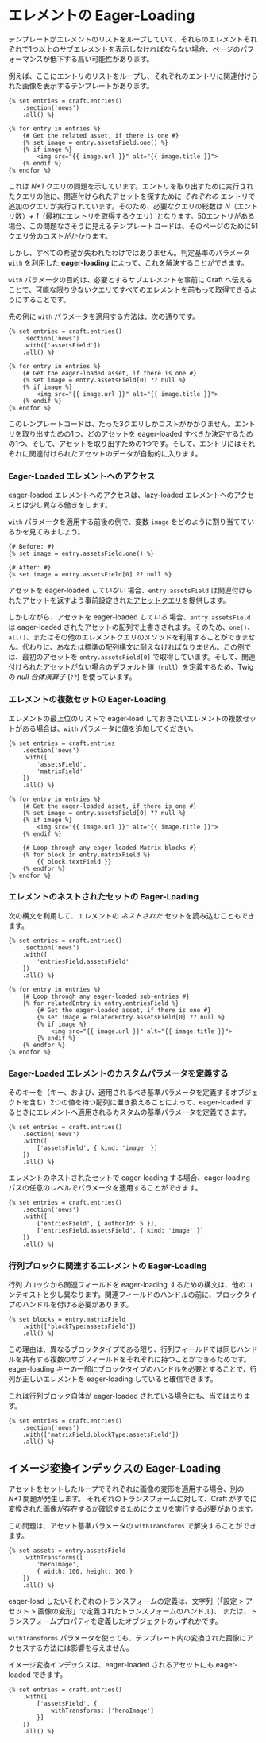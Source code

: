 # エレメントの Eager-Loading

テンプレートがエレメントのリストをループしていて、それらのエレメントそれぞれで1つ以上のサブエレメントを表示しなければならない場合、ページのパフォーマンスが低下する高い可能性があります。

例えば、ここにエントリのリストをループし、それぞれのエントリに関連付けられた画像を表示するテンプレートがあります。

```twig
{% set entries = craft.entries()
    .section('news')
    .all() %}

{% for entry in entries %}
    {# Get the related asset, if there is one #}
    {% set image = entry.assetsField.one() %}
    {% if image %}
        <img src="{{ image.url }}" alt="{{ image.title }}">
    {% endif %}
{% endfor %}
```

これは _N+1_ クエリの問題を示しています。エントリを取り出すために実行されたクエリの他に、関連付けられたアセットを探すために _それぞれの_ エントリで追加のクエリが実行されています。そのため、必要なクエリの総数は _N_（エントリ数）_+ 1_（最初にエントリを取得するクエリ）となります。50エントリがある場合、この問題なさそうに見えるテンプレートコードは、そのページのために51クエリ分のコストがかかります。

しかし、すべての希望が失われたわけではありません。判定基準のパラメータ `with` を利用した **eager-loading** によって、これを解決することができます。

`with` パラメータの目的は、必要とするサブエレメントを事前に Craft へ伝えることで、可能な限り少ないクエリですべてのエレメントを前もって取得できるようにすることです。

先の例に `with` パラメータを適用する方法は、次の通りです。

```twig
{% set entries = craft.entries()
    .section('news')
    .with(['assetsField'])
    .all() %}

{% for entry in entries %}
    {# Get the eager-loaded asset, if there is one #}
    {% set image = entry.assetsField[0] ?? null %}
    {% if image %}
        <img src="{{ image.url }}" alt="{{ image.title }}">
    {% endif %}
{% endfor %}
```

このレンプレートコードは、たった3クエリしかコストがかかりません。エントリを取り出すための1つ、どのアセットを eager-loaded すべきか決定するための1つ、そして、アセットを取り出すための1つです。そして、エントリにはそれぞれに関連付けられたアセットのデータが自動的に入ります。

### Eager-Loaded エレメントへのアクセス

eager-loaded エレメントへのアクセスは、lazy-loaded エレメントへのアクセスとは少し異なる働きをします。

`with` パラメータを適用する前後の例で、変数 `image` をどのように割り当てているかを見てみましょう。

```twig
{# Before: #}
{% set image = entry.assetsField.one() %}

{# After: #}
{% set image = entry.assetsField[0] ?? null %}
```

アセットを eager-loaded _していない_ 場合、`entry.assetsField` は関連付けられたアセットを返すよう事前設定された[アセットクエリ](element-queries/asset-queries.md)を提供します。

しかしながら、アセットを eager-loaded _している_ 場合、`entry.assetsField` は eager-loaded されたアセットの配列で上書きされます。そのため、`one()`、`all()`、またはその他のエレメントクエリのメソッドを利用することができません。代わりに、あなたは標準の配列構文に耐えなければなりません。この例では、最初のアセットを `entry.assetsField[0]` で取得しています。そして、関連付けられたアセットがない場合のデフォルト値（`null`）を定義するため、Twig の _null 合体演算子_ (`??`) を使っています。


### エレメントの複数セットの Eager-Loading

エレメントの最上位のリストで eager-load しておきたいエレメントの複数セットがある場合は、`with` パラメータに値を追加してください。

```twig
{% set entries = craft.entries
    .section('news')
    .with([
        'assetsField',
        'matrixField'
    ])
    .all() %}

{% for entry in entries %}
    {# Get the eager-loaded asset, if there is one #}
    {% set image = entry.assetsField[0] ?? null %}
    {% if image %}
        <img src="{{ image.url }}" alt="{{ image.title }}">
    {% endif %}

    {# Loop through any eager-loaded Matrix blocks #}
    {% for block in entry.matrixField %}
        {{ block.textField }}
    {% endfor %}
{% endfor %}
```



### エレメントのネストされたセットの Eager-Loading

次の構文を利用して、エレメントの _ネストされた_ セットを読み込むこともできます。

```twig
{% set entries = craft.entries()
    .section('news')
    .with([
        'entriesField.assetsField'
    ])
    .all() %}

{% for entry in entries %}
    {# Loop through any eager-loaded sub-entries #}
    {% for relatedEntry in entry.entriesField %}
        {# Get the eager-loaded asset, if there is one #}
        {% set image = relatedEntry.assetsField[0] ?? null %}
        {% if image %}
            <img src="{{ image.url }}" alt="{{ image.title }}">
        {% endif %}
    {% endfor %}
{% endfor %}
```

### Eager-Loaded エレメントのカスタムパラメータを定義する

そのキーを（キー、および、適用されるべき基準パラメータを定義するオブジェクトを含む）2つの値を持つ配列に置き換えることによって、eager-loaded するときにエレメントへ適用されるカスタムの基準パラメータを定義できます。

```twig
{% set entries = craft.entries()
    .section('news')
    .with([
        ['assetsField', { kind: 'image' }]
    ])
    .all() %}
```

エレメントのネストされたセットで eager-loading する場合、eager-loading パスの任意のレベルでパラメータを適用することができます。

```twig
{% set entries = craft.entries()
    .section('news')
    .with([
        ['entriesField', { authorId: 5 }],
        ['entriesField.assetsField', { kind: 'image' }]
    ])
    .all() %}
```

### 行列ブロックに関連するエレメントの Eager-Loading

行列ブロックから関連フィールドを eager-loading するための構文は、他のコンテキストと少し異なります。関連フィールドのハンドルの前に、ブロックタイプのハンドルを付ける必要があります。

```twig
{% set blocks = entry.matrixField
    .with(['blockType:assetsField'])
    .all() %}
```

この理由は、異なるブロックタイプである限り、行列フィールドでは同じハンドルを共有する複数のサブフィールドをそれぞれに持つことができるためです。eager-loading キーの一部にブロックタイプのハンドルを必要とすることで、行列が正しいエレメントを eager-loading していると確信できます。

これは行列ブロック自体が eager-loaded されている場合にも、当てはまります。

```twig
{% set entries = craft.entries()
    .section('news')
    .with(['matrixField.blockType:assetsField'])
    .all() %}
```

## イメージ変換インデックスの Eager-Loading

アセットをセットしたループでそれぞれに画像の変形を適用する場合、別の _N+1_ 問題が発生します。 それぞれのトランスフォームに対して、Craft がすでに変換された画像が存在するか確認するためにクエリを実行する必要があります。

この問題は、アセット基準パラメータの `withTransforms` で解決することができます。

```twig
{% set assets = entry.assetsField
    .withTransforms([
        'heroImage',
        { width: 100, height: 100 }
    ])
    .all() %}
```

eager-load したいそれぞれのトランスフォームの定義は、文字列（「設定 > アセット > 画像の変形」で定義されたトランスフォームのハンドル)、 または、トランスフォームプロパティを定義したオブジェクトのいずれかです。

`withTransforms` パラメータを使っても、テンプレート内の変換された画像にアクセスする方法には影響を与えません。

イメージ変換インデックスは、eager-loaded されるアセットにも eager-loaded できます。

```twig
{% set entries = craft.entries()
    .with([
        ['assetsField', {
            withTransforms: ['heroImage']
        }]
    ])
    .all() %}
```
